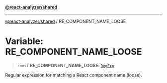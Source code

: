 [**@react-analyzer/shared**](../README.md)

***

[@react-analyzer/shared](../README.md) / RE\_COMPONENT\_NAME\_LOOSE

# Variable: RE\_COMPONENT\_NAME\_LOOSE

> `const` **RE\_COMPONENT\_NAME\_LOOSE**: [`RegExp`](https://developer.mozilla.org/docs/Web/JavaScript/Reference/Global_Objects/RegExp)

Regular expression for matching a React component name (loose).
